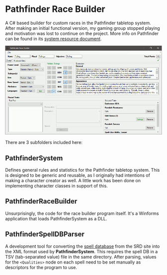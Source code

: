 # Pathfinder Race Builder

A C# based builder for custom races in the Pathfinder tabletop system.  After making an initial functional version, my gaming group stopped playing and motivation was lost to continue on the project.  More info on Pathfinder can be found in its [system resource document](https://www.d20pfsrdcom/).

![pic?](./shot.png)

There are 3 subfolders included here:

## PathfinderSystem

Defines general rules and statistics for the Pathfinder tabletop system.  This is designed to be generic and reusable, as I originally had intentions of making a character creator as well.  A little work has been done on implementing character classes in support of this.

## PathfinderRaceBuilder

Unsurprisingly, the code for the race builder program itself.  It's a Winforms application that loads PathfinderSystem as a DLL.

## PathfinderSpellDBParser

A development tool for converting the [spell database](https://www.d20pfsrd.com/magic/tools/spells-db/) from the SRD site into the XML format used by **PathfinderSystem**.  This requires the spell DB in a TSV (tab-separated value) file in the same directory.  After parsing, values for the `<Qualities>` node on each spell need to be set manually as descriptors for the program to use.